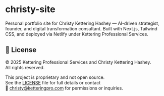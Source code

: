 # christy-site
Personal portfolio site for Christy Kettering Hashey — AI-driven strategist, founder, and digital transformation consultant. Built with Next.js, Tailwind CSS, and deployed via Netlify under Kettering Professional Services.

## 📄 License

© 2025 Kettering Professional Services and Christy Kettering Hashey.  
All rights reserved.

This project is proprietary and not open source.  
See the [LICENSE](./LICENSE) file for full details or contact  
📧 [christy@ketteringpro.com](mailto:christy@ketteringpro.com) for permissions or inquiries.
